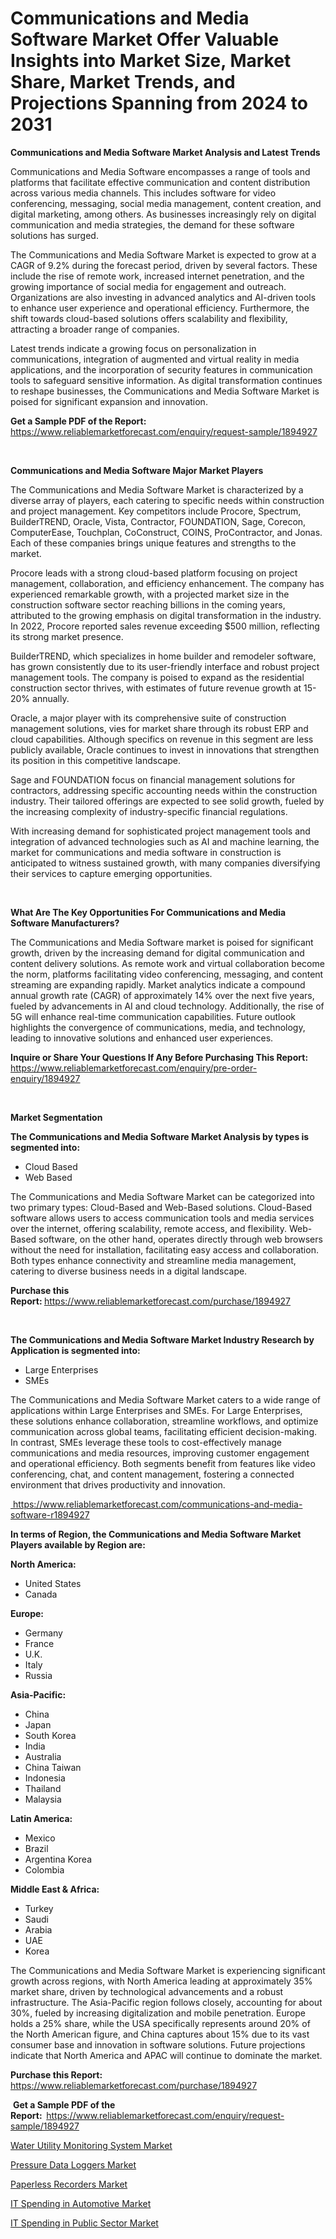 <p><h1>Communications and Media Software Market Offer Valuable Insights into Market Size, Market Share, Market Trends, and Projections Spanning from 2024 to 2031</h1></p><p><strong>Communications and Media Software Market Analysis and Latest Trends</strong></p>
<p><p>Communications and Media Software encompasses a range of tools and platforms that facilitate effective communication and content distribution across various media channels. This includes software for video conferencing, messaging, social media management, content creation, and digital marketing, among others. As businesses increasingly rely on digital communication and media strategies, the demand for these software solutions has surged.</p><p>The Communications and Media Software Market is expected to grow at a CAGR of 9.2% during the forecast period, driven by several factors. These include the rise of remote work, increased internet penetration, and the growing importance of social media for engagement and outreach. Organizations are also investing in advanced analytics and AI-driven tools to enhance user experience and operational efficiency. Furthermore, the shift towards cloud-based solutions offers scalability and flexibility, attracting a broader range of companies.</p><p>Latest trends indicate a growing focus on personalization in communications, integration of augmented and virtual reality in media applications, and the incorporation of security features in communication tools to safeguard sensitive information. As digital transformation continues to reshape businesses, the Communications and Media Software Market is poised for significant expansion and innovation.</p></p>
<p><strong>Get a Sample PDF of the Report:&nbsp;</strong> <a href="https://www.reliablemarketforecast.com/enquiry/request-sample/1894927?utm_campaign=1082&utm_medium=2&utm_source=Github&utm_content=ia&utm_term=24102024&utm_id=communications-and-media-software">https://www.reliablemarketforecast.com/enquiry/request-sample/1894927</a></p>
<p>&nbsp;</p>
<p><strong>Communications and Media Software Major Market Players</strong></p>
<p><p>The Communications and Media Software Market is characterized by a diverse array of players, each catering to specific needs within construction and project management. Key competitors include Procore, Spectrum, BuilderTREND, Oracle, Vista, Contractor, FOUNDATION, Sage, Corecon, ComputerEase, Touchplan, CoConstruct, COINS, ProContractor, and Jonas. Each of these companies brings unique features and strengths to the market.</p><p>Procore leads with a strong cloud-based platform focusing on project management, collaboration, and efficiency enhancement. The company has experienced remarkable growth, with a projected market size in the construction software sector reaching billions in the coming years, attributed to the growing emphasis on digital transformation in the industry. In 2022, Procore reported sales revenue exceeding $500 million, reflecting its strong market presence.</p><p>BuilderTREND, which specializes in home builder and remodeler software, has grown consistently due to its user-friendly interface and robust project management tools. The company is poised to expand as the residential construction sector thrives, with estimates of future revenue growth at 15-20% annually.</p><p>Oracle, a major player with its comprehensive suite of construction management solutions, vies for market share through its robust ERP and cloud capabilities. Although specifics on revenue in this segment are less publicly available, Oracle continues to invest in innovations that strengthen its position in this competitive landscape.</p><p>Sage and FOUNDATION focus on financial management solutions for contractors, addressing specific accounting needs within the construction industry. Their tailored offerings are expected to see solid growth, fueled by the increasing complexity of industry-specific financial regulations.</p><p>With increasing demand for sophisticated project management tools and integration of advanced technologies such as AI and machine learning, the market for communications and media software in construction is anticipated to witness sustained growth, with many companies diversifying their services to capture emerging opportunities.</p></p>
<p>&nbsp;</p>
<p><strong>What Are The Key Opportunities For Communications and Media Software Manufacturers?</strong></p>
<p><p>The Communications and Media Software market is poised for significant growth, driven by the increasing demand for digital communication and content delivery solutions. As remote work and virtual collaboration become the norm, platforms facilitating video conferencing, messaging, and content streaming are expanding rapidly. Market analytics indicate a compound annual growth rate (CAGR) of approximately 14% over the next five years, fueled by advancements in AI and cloud technology. Additionally, the rise of 5G will enhance real-time communication capabilities. Future outlook highlights the convergence of communications, media, and technology, leading to innovative solutions and enhanced user experiences.</p></p>
<p><strong>Inquire or Share Your Questions If Any Before Purchasing This Report:</strong> <a href="https://www.reliablemarketforecast.com/enquiry/pre-order-enquiry/1894927?utm_campaign=1082&utm_medium=2&utm_source=Github&utm_content=ia&utm_term=24102024&utm_id=communications-and-media-software">https://www.reliablemarketforecast.com/enquiry/pre-order-enquiry/1894927</a></p>
<p>&nbsp;</p>
<p><strong>Market Segmentation</strong></p>
<p><strong>The Communications and Media Software Market Analysis by types is segmented into:</strong></p>
<p><ul><li>Cloud Based</li><li>Web Based</li></ul></p>
<p><p>The Communications and Media Software Market can be categorized into two primary types: Cloud-Based and Web-Based solutions. Cloud-Based software allows users to access communication tools and media services over the internet, offering scalability, remote access, and flexibility. Web-Based software, on the other hand, operates directly through web browsers without the need for installation, facilitating easy access and collaboration. Both types enhance connectivity and streamline media management, catering to diverse business needs in a digital landscape.</p></p>
<p><strong>Purchase this Report:&nbsp;</strong><a href="https://www.reliablemarketforecast.com/purchase/1894927?utm_campaign=1082&utm_medium=2&utm_source=Github&utm_content=ia&utm_term=24102024&utm_id=communications-and-media-software">https://www.reliablemarketforecast.com/purchase/1894927</a></p>
<p>&nbsp;</p>
<p><strong>The Communications and Media Software Market Industry Research by Application is segmented into:</strong></p>
<p><ul><li>Large Enterprises</li><li>SMEs</li></ul></p>
<p><p>The Communications and Media Software Market caters to a wide range of applications within Large Enterprises and SMEs. For Large Enterprises, these solutions enhance collaboration, streamline workflows, and optimize communication across global teams, facilitating efficient decision-making. In contrast, SMEs leverage these tools to cost-effectively manage communications and media resources, improving customer engagement and operational efficiency. Both segments benefit from features like video conferencing, chat, and content management, fostering a connected environment that drives productivity and innovation.</p></p>
<p><a href="https://www.reliablemarketforecast.com/communications-and-media-software-r1894927?utm_campaign=1082&utm_medium=2&utm_source=Github&utm_content=ia&utm_term=24102024&utm_id=communications-and-media-software">&nbsp;https://www.reliablemarketforecast.com/communications-and-media-software-r1894927</a></p>
<p><strong>In terms of Region, the Communications and Media Software Market Players available by Region are:</strong></p>
<p>
    <p> <strong> North America: </strong>
        <ul>
            <li>United States</li>
            <li>Canada</li>
        </ul>
        </p> 
    <p> <strong> Europe: </strong>
        <ul>
            <li>Germany</li>
            <li>France</li>
            <li>U.K.</li>
            <li>Italy</li>
            <li>Russia</li>
        </ul>
        </p> 
    <p> <strong> Asia-Pacific: </strong>
        <ul>
            <li>China</li>
            <li>Japan</li>
            <li>South Korea</li>
            <li>India</li>
            <li>Australia</li>
            <li>China Taiwan</li>
            <li>Indonesia</li>
            <li>Thailand</li>
            <li>Malaysia</li>
        </ul>
        </p> 
    <p> <strong> Latin America: </strong>
        <ul>
            <li>Mexico</li>
            <li>Brazil</li>
            <li>Argentina Korea</li>
            <li>Colombia</li>
        </ul>
        </p> 
    <p> <strong> Middle East & Africa: </strong>
        <ul>
            <li>Turkey</li>
            <li>Saudi</li>
            <li>Arabia</li>
            <li>UAE</li>
            <li>Korea</li>
        </ul>
    </p>
    </p>
<p><p>The Communications and Media Software Market is experiencing significant growth across regions, with North America leading at approximately 35% market share, driven by technological advancements and a robust infrastructure. The Asia-Pacific region follows closely, accounting for about 30%, fueled by increasing digitalization and mobile penetration. Europe holds a 25% share, while the USA specifically represents around 20% of the North American figure, and China captures about 15% due to its vast consumer base and innovation in software solutions. Future projections indicate that North America and APAC will continue to dominate the market.</p></p>
<p><strong>Purchase this Report: </strong><a href="https://www.reliablemarketforecast.com/purchase/1894927?utm_campaign=1082&utm_medium=2&utm_source=Github&utm_content=ia&utm_term=24102024&utm_id=communications-and-media-software">https://www.reliablemarketforecast.com/purchase/1894927</a></p>
<p>&nbsp;<strong>Get a Sample PDF of the Report:&nbsp;&nbsp;</strong><a href="https://www.reliablemarketforecast.com/enquiry/request-sample/1894927?utm_campaign=1082&utm_medium=2&utm_source=Github&utm_content=ia&utm_term=24102024&utm_id=communications-and-media-software">https://www.reliablemarketforecast.com/enquiry/request-sample/1894927</a></p>
<p><strong></strong></p>
<p><p><a href="https://www.linkedin.com/pulse/water-utility-monitoring-system-market-size-share-trends-fyojf?utm_campaign=1082&utm_medium=2&utm_source=Github&utm_content=ia&utm_term=24102024&utm_id=communications-and-media-software">Water Utility Monitoring System Market</a></p><p><a href="https://issuu.com/reportprime-2/docs/pressure-data-loggers-market-size-2_bfd280c92764fd?utm_campaign=1082&utm_medium=2&utm_source=Github&utm_content=ia&utm_term=24102024&utm_id=communications-and-media-software">Pressure Data Loggers Market</a></p><p><a href="https://issuu.com/reportprime-2/docs/paperless-recorders-market-size-203_6f35fe52d31423?utm_campaign=1082&utm_medium=2&utm_source=Github&utm_content=ia&utm_term=24102024&utm_id=communications-and-media-software">Paperless Recorders Market</a></p><p><a href="https://github.com/judesaxav/Market-Research-Report-List-1/blob/main/it-spending-in-automotive-market.md?utm_campaign=1082&utm_medium=2&utm_source=Github&utm_content=ia&utm_term=24102024&utm_id=communications-and-media-software">IT Spending in Automotive Market</a></p><p><a href="https://github.com/marcouhbmammoc/Market-Research-Report-List-1/blob/main/it-spending-in-public-sector-market.md?utm_campaign=1082&utm_medium=2&utm_source=Github&utm_content=ia&utm_term=24102024&utm_id=communications-and-media-software">IT Spending in Public Sector Market</a></p></p>